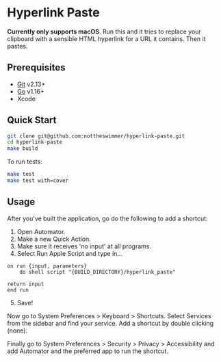 # Hyperlink Paste

**Currently only supports macOS**. Run this and it tries to replace your clipboard with a sensible HTML hyperlink for a URL it contains.
Then it pastes.

## Prerequisites

- [Git](https://git-scm.com/) v2.13+
- [Go](https://golang.org/) v1.16+
- Xcode

## Quick Start
```bash
git clone git@github.com:nottheswimmer/hyperlink-paste.git
cd hyperlink-paste
make build
```

To run tests:
```bash
make test
make test with=cover
```

## Usage

After you've built the application, go do the following to add a shortcut:

1. Open Automator.
2. Make a new Quick Action.
3. Make sure it receives 'no input' at all programs.
4. Select Run Apple Script and type in...
```applescript
on run {input, parameters}
    do shell script "{BUILD_DIRECTORY}/hyperlink_paste"

return input
end run
```
5. Save!

Now go to System Preferences > Keyboard > Shortcuts. 
Select Services from the sidebar and find your service. 
Add a shortcut by double clicking (none).

Finally go to System Preferences > Security > Privacy > Accessibility and 
add Automator and the preferred app to run the shortcut.

